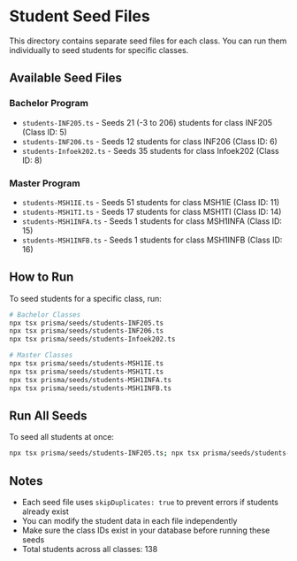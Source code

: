 # Student Seed Files

This directory contains separate seed files for each class. You can run them individually to seed students for specific classes.

## Available Seed Files

### Bachelor Program
- `students-INF205.ts` - Seeds 21 (-3 to 206) students for class INF205 (Class ID: 5)
- `students-INF206.ts` - Seeds 12 students for class INF206 (Class ID: 6)
- `students-Infoek202.ts` - Seeds 35 students for class Infoek202 (Class ID: 8)

### Master Program
- `students-MSH1IE.ts` - Seeds 51 students for class MSH1IE (Class ID: 11)
- `students-MSH1TI.ts` - Seeds 17 students for class MSH1TI (Class ID: 14)
- `students-MSH1INFA.ts` - Seeds 1 students for class MSH1INFA (Class ID: 15)
- `students-MSH1INFB.ts` - Seeds 1 students for class MSH1INFB (Class ID: 16)

## How to Run

To seed students for a specific class, run:

```bash
# Bachelor Classes
npx tsx prisma/seeds/students-INF205.ts
npx tsx prisma/seeds/students-INF206.ts
npx tsx prisma/seeds/students-Infoek202.ts

# Master Classes
npx tsx prisma/seeds/students-MSH1IE.ts
npx tsx prisma/seeds/students-MSH1TI.ts
npx tsx prisma/seeds/students-MSH1INFA.ts
npx tsx prisma/seeds/students-MSH1INFB.ts
```

## Run All Seeds

To seed all students at once:

```bash
npx tsx prisma/seeds/students-INF205.ts; npx tsx prisma/seeds/students-INF206.ts; npx tsx prisma/seeds/students-Infoek202.ts; npx tsx prisma/seeds/students-MSH1IE.ts; npx tsx prisma/seeds/students-MSH1TI.ts; npx tsx prisma/seeds/students-MSH1INFA.ts; npx tsx prisma/seeds/students-MSH1INFB.ts
```

## Notes

- Each seed file uses `skipDuplicates: true` to prevent errors if students already exist
- You can modify the student data in each file independently
- Make sure the class IDs exist in your database before running these seeds
- Total students across all classes: 138
